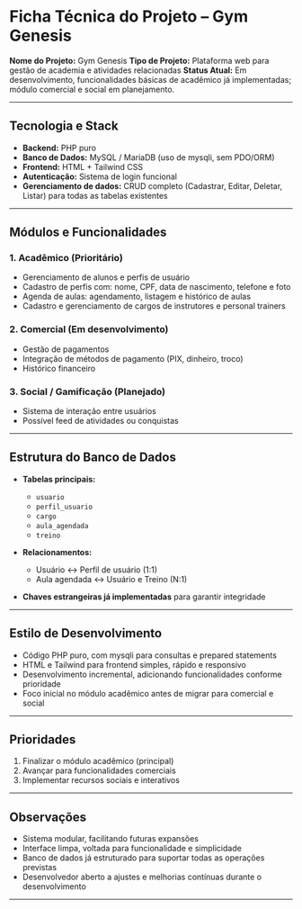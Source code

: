 

# **Ficha Técnica do Projeto – Gym Genesis**

**Nome do Projeto:** Gym Genesis
**Tipo de Projeto:** Plataforma web para gestão de academia e atividades relacionadas
**Status Atual:** Em desenvolvimento, funcionalidades básicas de acadêmico já implementadas; módulo comercial e social em planejamento.

---

## **Tecnologia e Stack**

* **Backend:** PHP puro
* **Banco de Dados:** MySQL / MariaDB (uso de mysqli, sem PDO/ORM)
* **Frontend:** HTML + Tailwind CSS
* **Autenticação:** Sistema de login funcional
* **Gerenciamento de dados:** CRUD completo (Cadastrar, Editar, Deletar, Listar) para todas as tabelas existentes

---

## **Módulos e Funcionalidades**

### **1. Acadêmico (Prioritário)**

* Gerenciamento de alunos e perfis de usuário
* Cadastro de perfis com: nome, CPF, data de nascimento, telefone e foto
* Agenda de aulas: agendamento, listagem e histórico de aulas
* Cadastro e gerenciamento de cargos de instrutores e personal trainers

### **2. Comercial (Em desenvolvimento)**

* Gestão de pagamentos
* Integração de métodos de pagamento (PIX, dinheiro, troco)
* Histórico financeiro

### **3. Social / Gamificação (Planejado)**

* Sistema de interação entre usuários
* Possível feed de atividades ou conquistas

---

## **Estrutura do Banco de Dados**

* **Tabelas principais:**

  * `usuario`
  * `perfil_usuario`
  * `cargo`
  * `aula_agendada`
  * `treino`
* **Relacionamentos:**

  * Usuário ↔ Perfil de usuário (1:1)
  * Aula agendada ↔ Usuário e Treino (N:1)
* **Chaves estrangeiras já implementadas** para garantir integridade

---

## **Estilo de Desenvolvimento**

* Código PHP puro, com mysqli para consultas e prepared statements
* HTML e Tailwind para frontend simples, rápido e responsivo
* Desenvolvimento incremental, adicionando funcionalidades conforme prioridade
* Foco inicial no módulo acadêmico antes de migrar para comercial e social

---

## **Prioridades**

1. Finalizar o módulo acadêmico (principal)
2. Avançar para funcionalidades comerciais
3. Implementar recursos sociais e interativos

---

## **Observações**

* Sistema modular, facilitando futuras expansões
* Interface limpa, voltada para funcionalidade e simplicidade
* Banco de dados já estruturado para suportar todas as operações previstas
* Desenvolvedor aberto a ajustes e melhorias contínuas durante o desenvolvimento

---
